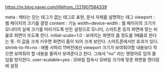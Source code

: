 https://m.blog.naver.com/lifefrom_/221907584339

<meta name="viewport" content="width=device-width, initial-scale=1.0, shrink-to-fit=no">

meta : 메타는 닫는 태그가 없는 태그로 표현, 문서 자체를 설명하는 태그
viewport : 웹 페이지의 크기를 결정
content : 기능
	width=device-width : 웹 페이지의 크기가 모니터의 실제 크기를 따라가도록 만든 설정으로 모니터, 스마트폰 등의 화면에 맞는 비율로 화면이 뜨도록 한다.
	initial-scale=1.0 : 보여지는 화면의 줌 정도를 1배율로 한다는 뜻. 이 값을 크게 키우면 화면이 줌이 되어 크게 보인다. 스마트폰에서만 효과가 있다.
	 shrink-to-fit=no : 애플 사파리 11버전에선 viewport 크기가 보여줘야할 내용보다 작으면 보여줘야 할 내용을 줄여서 보여준다고 한다. 그래서 "no" 라는 명령어로 임의 줄임읠 방지한다.
	 user-scalable=yes : 모바일 접속시 모바일 크기에 맞춘 화면을 렌더링에 설정
	 
	